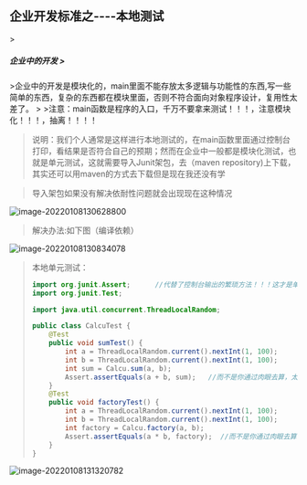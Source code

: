 <h2>企业开发标准之----本地测试
</h2>
 ><h5>企业中的开发
 ></h5>
 >企业中的开发是模块化的，main里面不能存放太多逻辑与功能性的东西,写一些简单的东西，复杂的东西都在模块里面，否则不符合面向对象程序设计，复用性太差了。
 >
 >注意：main函数是程序的入口，千万不要拿来测试！！！，注意模块化！！！，抽离！！！！




> 说明：我们个人通常是这样进行本地测试的，在main函数里面通过控制台打印，看结果是否符合自己的预期；然而在企业中一般都是模块化测试，也就是单元测试，这就需要导入Junit架包，去（maven repository)上下载，其实还可以用maven的方式去下载但是现在我还没有学




>导入架包如果没有解决依耐性问题就会出现现在这种情况

![image-20220108130628800](C:\Users\lenovo\AppData\Roaming\Typora\typora-user-images\image-20220108130628800.png)

>解决办法:如下图（编译依赖）

![image-20220108130834078](C:\Users\lenovo\AppData\Roaming\Typora\typora-user-images\image-20220108130834078.png)



> 本地单元测试：
>
> ```java
> import org.junit.Assert;      //代替了控制台输出的繁琐方法！！！这才是单元测试
> import org.junit.Test; 
> 
> import java.util.concurrent.ThreadLocalRandom;
> 
> public class CalcuTest {
>     @Test
>     public void sumTest() {
>         int a = ThreadLocalRandom.current().nextInt(1, 100);
>         int b = ThreadLocalRandom.current().nextInt(1, 100);
>         int sum = Calcu.sum(a, b);
>         Assert.assertEquals(a + b, sum);   //而不是你通过肉眼去算，太low了
>     }
>     @Test
>     public void factoryTest() {
>         int a = ThreadLocalRandom.current().nextInt(1, 100);
>         int b = ThreadLocalRandom.current().nextInt(1, 100);
>         int factory = Calcu.factory(a, b);
>         Assert.assertEquals(a * b, factory);  //而不是你通过肉眼去算，太low了
>     }
> }
> ```
> 

![image-20220108131320782](C:\Users\lenovo\AppData\Roaming\Typora\typora-user-images\image-20220108131320782.png)



